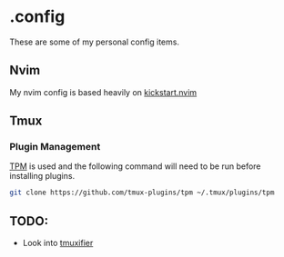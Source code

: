 # .config

These are some of my personal config items.

## Nvim

My nvim config is based heavily on [kickstart.nvim](https://github.com/nvim-lua/kickstart.nvim/tree/3e55ff1a83dc7a9813d8f2220cefd90b07aacdab)

## Tmux

### Plugin Management

[TPM](https://github.com/tmux-plugins/tpm) is used and the following command will need to be run before installing plugins.

```bash
git clone https://github.com/tmux-plugins/tpm ~/.tmux/plugins/tpm
```

## TODO:

- Look into [tmuxifier](https://github.com/jimeh/tmuxifier)

